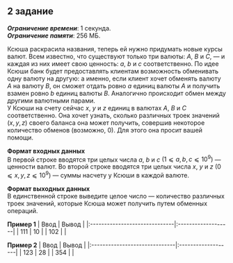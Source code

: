 ## 2 задание

***Ограничение времени***: 1 секунда.  
***Ограничение памяти***: 256 МБ.

Ксюша раскрасила названия, теперь ей нужно придумать новые курсы валют.
Всем известно, что существуют только три валюты: $A$, $B$ и $C$, — и каждая из них имеет свою ценность: $a$, $b$ и $c$ соответственно. По идее Ксюши банк будет предоставлять клиентам возможность обменивать одну валюту на другую: а именно, если клиент хочет обменять валюту $A$ на валюту $B$, он сможет отдать ровно $a$ единиц валюты $A$ и получить взамен ровно $b$ единиц валюты $B$. Аналогично происходит обмен между другими валютными парами.  
У Ксюши на счету сейчас $x$, $y$ и $z$ единиц в валютах $A$, $B$ и $C$ соответственно. Она хочет узнать, сколько различных троек значений $(x, y, z)$ своего баланса она может получить, совершив некоторое количество обменов (возможно, 0). Для этого она просит вашей помощи.

**Формат входных данных**  
В первой строке вводятся три целых числа $a$, $b$ и $c$ $(1 ⩽ a, b, c ⩽ 10^9)$ — ценности валют. Во второй строке вводятся три целых числа $x$, $y$ и $z$ $(0 ⩽ x, y, z ⩽ 10^9)$ — суммы насчету у Ксюши в каждой валюте.

**Формат выходных данных**  
В единственной строке выведите целое число — количество различных троек значений, которые Ксюша может получить путем обменных операций.

**Пример 1**
| Ввод                          | Вывод              |
|:------------------------------|:-------------------|
| 111                           | 10                 |
| 102                           |                    |

**Пример 2**
| Ввод                          | Вывод              |
|:------------------------------|:-------------------|
| 123                           | 28                 |
| 354                           |                    |
